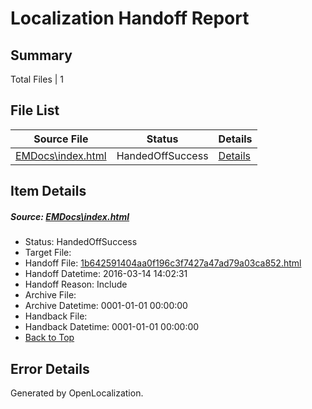 # <a name='report-top'></a> Localization Handoff Report

## Summary
 Total Files | 1

## File List
 Source File | Status | Details 
 ----------- | ------ | ------- 
 [EMDocs\index.html](https://github.com/Microsoft/EMDocs-pr/blob/62239e0190b93c7c41ce7fb763a090b9490287cd/EMDocs/index.html) | HandedOffSuccess | [Details](#1b642591404aa0f196c3f7427a47ad79a03ca85259)

## Item Details
##### <a name='1b642591404aa0f196c3f7427a47ad79a03ca85259'></a> Source: [EMDocs\index.html](https://github.com/Microsoft/EMDocs-pr/blob/62239e0190b93c7c41ce7fb763a090b9490287cd/EMDocs/index.html)
* Status: HandedOffSuccess
* Target File: 
* Handoff File: [1b642591404aa0f196c3f7427a47ad79a03ca852.html](https://github.com/Microsoft/EM.handoff/blob/d1486d8919b7edc7858b0041d97d1cb83d9e34a4/ol-handoff/Microsoft/EMDocs-pr.pt-br/master/1b642591404aa0f196c3f7427a47ad79a03ca852.html)
* Handoff Datetime: 2016-03-14 14:02:31
* Handoff Reason: Include
* Archive File: 
* Archive Datetime: 0001-01-01 00:00:00
* Handback File: 
* Handback Datetime: 0001-01-01 00:00:00
* [Back to Top](#report-top)


## Error Details

Generated by OpenLocalization.
